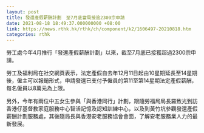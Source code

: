 ```yaml
---
layout: post
title: 發還產假薪酬計劃　至7月底當局接逾2300宗申請　
date: 2021-08-18 18:49:37.000000000 +08:00
link: https://news.rthk.hk/rthk/ch/component/k2/1606497-20210818.htm
categories: rthk
---
```


勞工處今年4月推行「發還產假薪酬計劃」以來，截至7月底已接獲超過2300宗申請。

勞工及福利局在社交網頁表示，法定產假自去年12月11日起由10星期延長至14星期後，僱主可以報銷形式，申請發還已支付予僱員的第11至第14星期法定產假薪酬，每名僱員以8萬元為上限。

另外，今年有兩位中五女生參與「與香港同行」計劃，跟隨勞福局局長羅致光到訪香港仔基督教家庭服務中心智活記憶及認知訓練中心，以及到黃竹坑參觀發還產假薪酬計劃服務處，其後隨局長與香港安老服務協會會面，了解安老服務業人力的最新發展。
